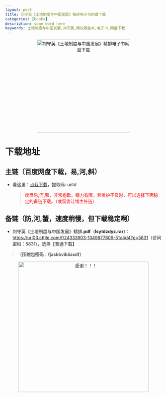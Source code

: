 ```yaml
---
layout: post
title: 刘守英《土地制度与中国发展》精排电子书网盘下载
categories: [books]
description: some word here
keywords: 土地制度与中国发展,刘守英,精校版全本,电子书,网盘下载
---
```


<div align="center"><img src="https://qweree.cn/wp-content/uploads/2024/09/lsytdzdyz.jpg" alt="刘守英《土地制度与中国发展》精排电子书网盘下载" width="300px" height="auto"></div>

# 下载地址

## 主链（百度网盘下载，易,河,斜）

- 看这里：[点我下载](https://pan.baidu.com/s/1iMXUbSbtZQZjDcqDmnWUyw?pwd=untd)，提取码: untd

  > <p style="color:red" >度盘易,河,蟹，非常抱歉。精力有限，若维护不及时，可以选择下面稳定的备链下载。（或留言让博主补链）</p>

## 备链（防,河,蟹，速度稍慢，但下载稳定啊）

- 刘守英《土地制度与中国发展》精排.**pdf**（**lsytdzdyz.rar**）：<https://url03.ctfile.com/f/24333903-1349877809-51c4d4?p=5831>（访问密码：5831），选择【普通下载】

> **（压缩包密码：fjaskbvibiiasdf）**

<div align="center"><img src="https://pic.imgdb.cn/item/661246bf68eb935713c7f81c.gif" alt="感谢！！！" width="420px" height="auto"/></div>
